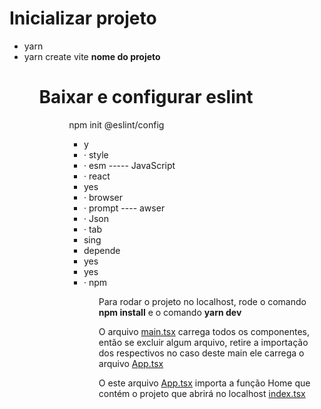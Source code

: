 <h1>Inicializar projeto</h1>
<ul>
<li>yarn</li>
<li>yarn create vite <b>nome do projeto</b></li>
<ul>

<h1>Baixar e configurar eslint</h1>
<ul>
<ul>npm init @eslint/config<ul/>
<li>y</li>
<li>· style</li>
<li>· esm  ----- JavaScript</li>
<li> · react</li>
<li>yes</li>
<li>· browser </li>
<li>· prompt ---- awser</li>
<li>· Json</li>
<li>· tab</li>
<li>sing</li>
<li>depende</li>
<li>yes</li>
<li>yes</li>
<li>· npm</li>
 <ul>
  <p>Para rodar o projeto no localhost, rode o comando <b>npm install</b> e o comando <b>yarn dev</b></p>
 <p>O arquivo <a href="https://github.com/Feer1999/Monitoramento/blob/main/projeto/src/main.tsx">main.tsx</a> carrega todos os componentes, então se excluir algum arquivo, retire a importação dos respectivos no caso deste main ele carrega o arquivo <a href="https://github.com/Feer1999/Monitoramento/blob/main/projeto/src/App.tsx">App.tsx</a></p>
 <p>O este arquivo <a href="https://github.com/Feer1999/Monitoramento/blob/main/projeto/src/App.tsx">App.tsx</a> importa a função Home que contém o projeto que abrirá no localhost
 <a href="https://github.com/Feer1999/Monitoramento/blob/main/projeto/src/components/home/index.tsx">index.tsx</a></p>
